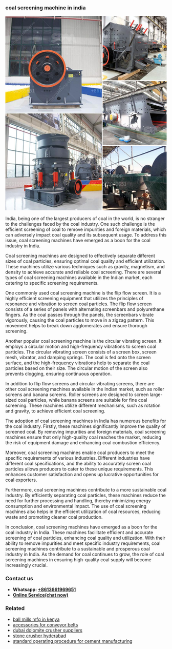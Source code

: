 <h3>coal screening machine in india</h3><img src='1708332610.jpg' alt=''><p>India, being one of the largest producers of coal in the world, is no stranger to the challenges faced by the coal industry. One such challenge is the efficient screening of coal to remove impurities and foreign materials, which can adversely impact coal quality and its subsequent usage. To address this issue, coal screening machines have emerged as a boon for the coal industry in India.</p><p>Coal screening machines are designed to effectively separate different sizes of coal particles, ensuring optimal coal quality and efficient utilization. These machines utilize various techniques such as gravity, magnetism, and density to achieve accurate and reliable coal screening. There are several types of coal screening machines available in the Indian market, each catering to specific screening requirements.</p><p>One commonly used coal screening machine is the flip flow screen. It is a highly efficient screening equipment that utilizes the principles of resonance and vibration to screen coal particles. The flip flow screen consists of a series of panels with alternating screenbars and polyurethane fingers. As the coal passes through the panels, the screenbars vibrate vigorously, causing the coal particles to move in a zigzag pattern. This movement helps to break down agglomerates and ensure thorough screening.</p><p>Another popular coal screening machine is the circular vibrating screen. It employs a circular motion and high-frequency vibrations to screen coal particles. The circular vibrating screen consists of a screen box, screen mesh, vibrator, and damping springs. The coal is fed onto the screen surface, and the high-frequency vibrations help to separate the coal particles based on their size. The circular motion of the screen also prevents clogging, ensuring continuous operation.</p><p>In addition to flip flow screens and circular vibrating screens, there are other coal screening machines available in the Indian market, such as roller screens and banana screens. Roller screens are designed to screen large-sized coal particles, while banana screens are suitable for fine coal screening. These machines utilize different mechanisms, such as rotation and gravity, to achieve efficient coal screening.</p><p>The adoption of coal screening machines in India has numerous benefits for the coal industry. Firstly, these machines significantly improve the quality of screened coal. By removing impurities and foreign materials, coal screening machines ensure that only high-quality coal reaches the market, reducing the risk of equipment damage and enhancing coal combustion efficiency.</p><p>Moreover, coal screening machines enable coal producers to meet the specific requirements of various industries. Different industries have different coal specifications, and the ability to accurately screen coal particles allows producers to cater to these unique requirements. This enhances customer satisfaction and opens up lucrative opportunities for coal exporters.</p><p>Furthermore, coal screening machines contribute to a more sustainable coal industry. By efficiently separating coal particles, these machines reduce the need for further processing and handling, thereby minimizing energy consumption and environmental impact. The use of coal screening machines also helps in the efficient utilization of coal resources, reducing waste and promoting cleaner coal production.</p><p>In conclusion, coal screening machines have emerged as a boon for the coal industry in India. These machines facilitate efficient and accurate screening of coal particles, enhancing coal quality and utilization. With their ability to remove impurities and meet specific industry requirements, coal screening machines contribute to a sustainable and prosperous coal industry in India. As the demand for coal continues to grow, the role of coal screening machines in ensuring high-quality coal supply will become increasingly crucial.</p><h3>Contact us</h3><ul><li><strong>Whatsapp:&nbsp;<a href="https://wa.me/8613661969651">+8613661969651</a></strong></li><li><a href="https://swt.shibang-china.com/?git&amp;zhl&amp;coal screening machine in india"><strong>Online Service(chat now)</strong></a></li></ul><h3>Related</h3><ul><li><a href='ball mills mfg in kenya.md'>ball mills mfg in kenya</a></li><li><a href='accessories for conveyor belts.md'>accessories for conveyor belts</a></li><li><a href='dubai dolomite crusher suppliers.md'>dubai dolomite crusher suppliers</a></li><li><a href='stone crusher hyderabad.md'>stone crusher hyderabad</a></li><li><a href='standard operating procedure for cement manufacturing.md'>standard operating procedure for cement manufacturing</a></li></ul>